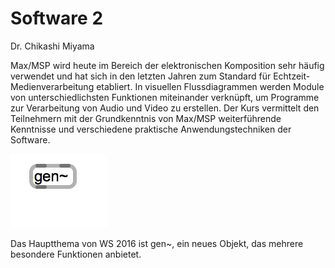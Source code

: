 # Software 2

Dr. Chikashi Miyama 

Max/MSP wird heute im Bereich der elektronischen Komposition sehr häufig verwendet und hat sich in den letzten Jahren zum Standard für Echtzeit-Medienverarbeitung etabliert. In visuellen Flussdiagrammen werden Module von unterschiedlichsten Funktionen miteinander verknüpft, um Programme zur Verarbeitung von Audio und Video zu erstellen. Der Kurs vermittelt den Teilnehmern mit der Grundkenntnis von Max/MSP weiterführende Kenntnisse und verschiedene praktische Anwendungstechniken der Software. 

![gen](res/gen.png)

Das Hauptthema von WS 2016 ist gen~, ein neues Objekt, das mehrere besondere Funktionen anbietet. 

